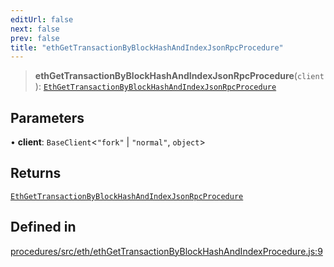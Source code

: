 ```yaml
---
editUrl: false
next: false
prev: false
title: "ethGetTransactionByBlockHashAndIndexJsonRpcProcedure"
---
```


> **ethGetTransactionByBlockHashAndIndexJsonRpcProcedure**(`client`): [`EthGetTransactionByBlockHashAndIndexJsonRpcProcedure`](/reference/tevm/procedures/type-aliases/ethgettransactionbyblockhashandindexjsonrpcprocedure/)

## Parameters

• **client**: `BaseClient`\<`"fork"` \| `"normal"`, `object`\>

## Returns

[`EthGetTransactionByBlockHashAndIndexJsonRpcProcedure`](/reference/tevm/procedures/type-aliases/ethgettransactionbyblockhashandindexjsonrpcprocedure/)

## Defined in

[procedures/src/eth/ethGetTransactionByBlockHashAndIndexProcedure.js:9](https://github.com/evmts/tevm-monorepo/blob/main/packages/procedures/src/eth/ethGetTransactionByBlockHashAndIndexProcedure.js#L9)

